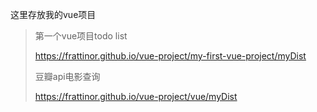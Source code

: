 这里存放我的vue项目
>第一个vue项目todo list
>
>https://frattinor.github.io/vue-project/my-first-vue-project/myDist
>
>豆瓣api电影查询
>
>https://frattinor.github.io/vue-project/vue/myDist
